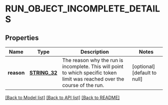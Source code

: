 # RUN_OBJECT_INCOMPLETE_DETAILS

## Properties
Name | Type | Description | Notes
------------ | ------------- | ------------- | -------------
**reason** | [**STRING_32**](STRING_32.md) | The reason why the run is incomplete. This will point to which specific token limit was reached over the course of the run. | [optional] [default to null]

[[Back to Model list]](../README.md#documentation-for-models) [[Back to API list]](../README.md#documentation-for-api-endpoints) [[Back to README]](../README.md)


